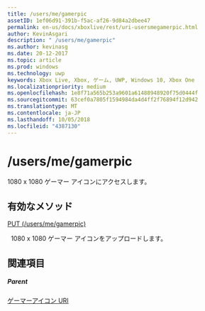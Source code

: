 ```yaml
---
title: /users/me/gamerpic
assetID: 1ef06d91-391b-f5ac-af26-9d84a2dbee47
permalink: en-us/docs/xboxlive/rest/uri-usersmegamerpic.html
author: KevinAsgari
description: " /users/me/gamerpic"
ms.author: kevinasg
ms.date: 20-12-2017
ms.topic: article
ms.prod: windows
ms.technology: uwp
keywords: Xbox Live, Xbox, ゲーム, UWP, Windows 10, Xbox One
ms.localizationpriority: medium
ms.openlocfilehash: 1e8f71a565b253a9601a61488948920f75d0444f
ms.sourcegitcommit: 63cef0a7805f1594984da4d4ff2f76894f12d942
ms.translationtype: MT
ms.contentlocale: ja-JP
ms.lasthandoff: 10/05/2018
ms.locfileid: "4387130"
---
```

# <a name="usersmegamerpic"></a>/users/me/gamerpic
1080 x 1080 ゲーマー アイコンにアクセスします。  
<a id="ID4EQ"></a>

 
## <a name="valid-methods"></a>有効なメソッド

[PUT (/users/me/gamerpic)](uri-usersmegamerpicput.md)

&nbsp;&nbsp;1080 x 1080 ゲーマー アイコンをアップロードします。
 
<a id="ID4E1"></a>

 
## <a name="see-also"></a>関連項目
 
<a id="ID4E3"></a>

 
##### <a name="parent"></a>Parent 

[ゲーマーアイコン URI](atoc-reference-gamerpic.md)

   